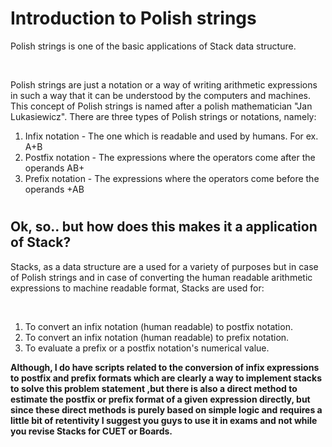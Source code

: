 # <h1>Introduction to Polish strings</h1>

<p>Polish strings is one of the basic applications of Stack data structure.</p>
<br>
<p>Polish strings are just a notation or a way of writing arithmetic expressions in such a way that it can
be understood by the computers and machines. This concept of Polish strings is named after a polish
mathematician "Jan Lukasiewicz". There are three types of Polish strings or notations, namely:</p> 

<ol>
    <li>Infix notation - The one which is readable and used by humans. For ex. A+B</li>
    <li>Postfix notation - The expressions where the operators come after the operands AB+</li>
    <li>Prefix notation - The expressions where the operators come before the operands +AB</li>
</ol>

# <h2>Ok, so.. but how does this makes it a application of Stack?</h2>
<p>Stacks, as a data structure are a used for a variety of purposes but in case of Polish strings and in 
case of converting the human readable arithmetic expressions to machine readable format, Stacks are used for: </p>
<br>
<ol>
    <li>To convert an infix notation (human readable) to postfix notation.</li>
    <li>To convert an infix notation (human readable) to prefix notation.</li>
    <li>To evaluate a prefix or a postfix notation's numerical value.</li>
</ol>
<p><b>Although, I do have scripts related to the conversion of infix expressions to postfix and prefix formats 
which are clearly a way to implement stacks to solve this problem statement ,but there is also a direct 
method to estimate the postfix or prefix format of a given expression directly, but since these direct
methods is purely based on simple logic and requires a little bit of retentivity I suggest you guys to use
it in exams and not while you revise Stacks for CUET or Boards.</b></p>
